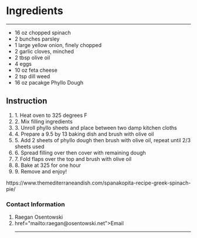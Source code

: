 <!DOCTYPE html>
<html>
    <head>
        <title>
            Simple and Delicious Spanakopita  
        </title>
    </head>
    <body>
        <h1><b> Ingredients</b></h1>
        <hr>
        <ul>
            <li>16 oz chopped spinach<!--Frozen works great!--></li>
            <li>2 bunches parsley</li>
            <li>1 large yellow onion, finely chopped</li>
            <li>2 garlic cloves, minched</li>
            <li>2 tbsp olive oil</li>
            <li>4 eggs</li>
            <li>10 oz feta cheese</li>
            <li>2 tsp dill weed</li>
            <li>16 oz pacakge Phyllo Dough</li>
        </ul>
        <h2> Instruction</h2>
        <ol>
            <li>1. Heat oven to 325 degrees F</li>
            <li>2. Mix filling ingredients</li>
            <li>3. Unroll phyllo sheets and place between two damp kitchen cloths</li>
            <li>4. Prepare a 9.5 by 13 baking dish and brush with olive oil</li>
            <li>5. Add 2 sheets of phyllo dough then brush with olive oil, repeat until 2/3 sheets used</li>
            <li>6. Spread filling over then cover with remaining dough</li>
            <li>7. Fold flaps over the top and brush with olive oil</li>
            <li>8. Bake at 325 for one hour</li>
            <li>9. Remove and enjoy!</li>
        </ol>
        <a>https://www.themediterraneandish.com/spanakopita-recipe-greek-spinach-pie/</a>
        <h3>Contact Information</h3>
        <ol>
            <li>Raegan Osentowski</li>
            <li> href="mailto:raegan@osentowski.net">Email</a></li>

        
<hr>
    </body>
</html>